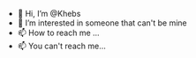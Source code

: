 - 👋 Hi, I’m @Khebs
- 👀 I’m interested in someone that can't be mine
- 📫 How to reach me ...
- 📫 You can't reach me...

<!---
Kheeebs/Kheeebs is a ✨ special ✨ repository because its `README.md` (this file) appears on your GitHub profile.
You can click the Preview link to take a look at your changes.
--->
